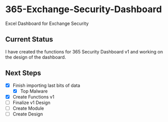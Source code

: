 # 365-Exchange-Security-Dashboard

Excel Dashboard for Exchange Security

## Current Status

I have created the functions for 365 Security Dashboard v1 and working on the design of the dashboard.

## Next Steps

* [X] Finish importing last bits of data
  * [X] Top Malware
* [X] Create Functions v1
* [ ] Finalize v1 Design
* [ ] Create Module
* [ ] Create Design

